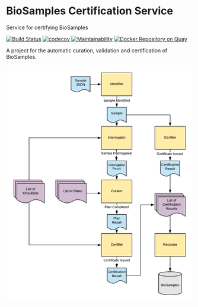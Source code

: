 # BioSamples Certification Service
Service for certifying BioSamples

[![Build Status][1]][2]
[![codecov][3]][4]
[![Maintainability][5]][6]
[![Docker Repository on Quay][7]][8]

A project for the automatic curation, validation and certification of BioSamples.

![Certification Service Flow](images/cert-service.png?raw=true "Certification Service Flow")

[1]: https://travis-ci.org/EBIBioSamples/certification-service-java.svg?branch=master
[2]: https://travis-ci.org/EBIBioSamples/certification-service-java
[3]: https://codecov.io/gh/EBIBioSamples/certification-service-java/branch/master/graph/badge.svg
[4]: https://codecov.io/gh/EBIBioSamples/certification-service-java
[5]: https://api.codeclimate.com/v1/badges/f149ddce987ecfe9948f/maintainability
[6]: https://codeclimate.com/github/EBIBioSamples/certification-service-java/maintainability
[7]: https://quay.io/repository/ebibiosamples/certification-service-java/status
[8]: https://quay.io/repository/ebibiosamples/certification-service-java

